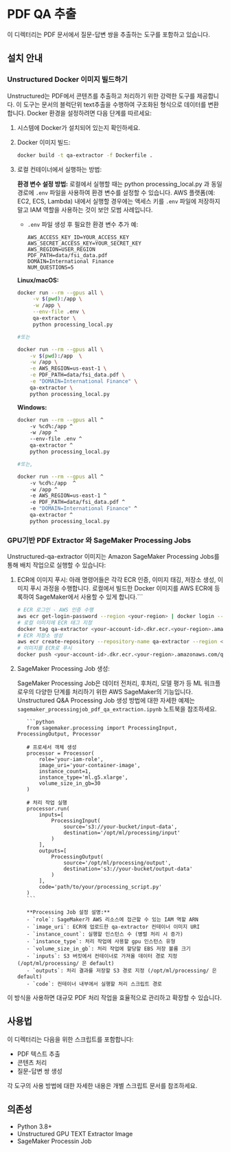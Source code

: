 # PDF QA 추출

이 디렉터리는 PDF 문서에서 질문-답변 쌍을 추출하는 도구를 포함하고 있습니다.

## 설치 안내

### Unstructured Docker 이미지 빌드하기

Unstructured는 PDF에서 콘텐츠를 추출하고 처리하기 위한 강력한 도구를 제공합니다. 이 도구는 문서의 블럭단위 text추출을 수행하여 구조화된 형식으로 데이터를 변환합니다. Docker 환경을 설정하려면 다음 단계를 따르세요:

1. 시스템에 Docker가 설치되어 있는지 확인하세요.

2. Docker 이미지 빌드:
     ```bash
     docker build -t qa-extractor -f Dockerfile .
     ```
3. 로컬 컨테이너에서 실행하는 방법:
     
     **환경 변수 설정 방법:**
     로컬에서 실행할 때는 python processing_local.py 과 동일 경로에  `.env` 파일을 사용하여 환경 변수를 설정할 수 있습니다. AWS 플랫폼(예: EC2, ECS, Lambda) 내에서 실행할 경우에는 액세스 키를 `.env` 파일에 저장하지 말고 IAM 역할을 사용하는 것이 보안 모범 사례입니다.

     -  `.env` 파일 생성 후 필요한 환경 변수 추가 예:
          ```
          AWS_ACCESS_KEY_ID=YOUR_ACCESS_KEY
          AWS_SECRET_ACCESS_KEY=YOUR_SECRET_KEY
          AWS_REGION=USER_REGION
          PDF_PATH=data/fsi_data.pdf
          DOMAIN=International Finance
          NUM_QUESTIONS=5
          ```
     

     **Linux/macOS:**
     ```bash
     docker run --rm --gpus all \
          -v $(pwd):/app \
          -w /app \
          --env-file .env \
          qa-extractor \
          python processing_local.py

     #또는

     docker run --rm --gpus all \
         -v $(pwd):/app  \
         -w /app \
         -e AWS_REGION=us-east-1 \
         -e PDF_PATH=data/fsi_data.pdf \
         -e "DOMAIN=International Finance" \
         qa-extractor \
         python processing_local.py
     ```
     

     **Windows:**
     ```bash
     docker run --rm --gpus all ^
         -v %cd%:/app ^
         -w /app ^
         --env-file .env ^
         qa-extractor ^
         python processing_local.py
     
     #또는, 
     
     docker run --rm --gpus all ^
         -v %cd%:/app  ^
         -w /app ^
         -e AWS_REGION=us-east-1 ^
         -e PDF_PATH=data/fsi_data.pdf ^
         -e "DOMAIN=International Finance" ^
         qa-extractor ^
         python processing_local.py
     ```


### GPU기반 PDF Extractor 와 SageMaker Processing Jobs

Unstructured-qa-extractor 이미지는 Amazon SageMaker Processing Jobs를 통해 배치 작업으로 실행할 수 있습니다:

1. ECR에 이미지 푸시:
    아래 명령어들은 각각 ECR 인증, 이미지 태깅, 저장소 생성, 이미지 푸시 과정을 수행합니다. 로컬에서 빌드한 Docker 이미지를 AWS ECR에 등록하여 SageMaker에서 사용할 수 있게 합니다.```
     ```bash
     # ECR 로그인 - AWS 인증 수행
     aws ecr get-login-password --region <your-region> | docker login --username AWS --password-stdin <your-account-id>.dkr.ecr.<your-region>.amazonaws.com
     # 로컬 이미지에 ECR 태그 지정
     docker tag qa-extractor <your-account-id>.dkr.ecr.<your-region>.amazonaws.com/qa-extractor
     # ECR 저장소 생성
     aws ecr create-repository --repository-name qa-extractor --region <your-region>
     # 이미지를 ECR로 푸시
     docker push <your-account-id>.dkr.ecr.<your-region>.amazonaws.com/qa-extractor
     ```



2. SageMaker Processing Job 생성:

     SageMaker Processing Job은 데이터 전처리, 후처리, 모델 평가 등 ML 워크플로우의 다양한 단계를 처리하기 위한 AWS SageMaker의 기능입니다.
     Unstructured Q&A Processing Job 생성 방법에 대한 자세한 예제는 `sagemaker_processingjob_pdf_qa_extraction.ipynb` 노트북을 참조하세요. 
     

          ```python
          from sagemaker.processing import ProcessingInput, ProcessingOutput, Processor

          # 프로세서 객체 생성
          processor = Processor(
              role='your-iam-role',
              image_uri='your-container-image',
              instance_count=1,
              instance_type='ml.g5.xlarge',
              volume_size_in_gb=30
          )

          # 처리 작업 실행
          processor.run(
              inputs=[
                  ProcessingInput(
                      source='s3://your-bucket/input-data',
                      destination='/opt/ml/processing/input'
                  )
              ],
              outputs=[
                  ProcessingOutput(
                      source='/opt/ml/processing/output',
                      destination='s3://your-bucket/output-data'
                  )
              ],
              code='path/to/your/processing_script.py'
          )
          ```
          
          **Processing Job 설정 설명:**
          - `role`: SageMaker가 AWS 리소스에 접근할 수 있는 IAM 역할 ARN
          - `image_uri`: ECR에 업로드한 qa-extractor 컨테이너 이미지 URI
          - `instance_count`: 실행할 인스턴스 수 (병렬 처리 시 증가)
          - `instance_type`: 처리 작업에 사용할 gpu 인스턴스 유형 
          - `volume_size_in_gb`: 처리 작업에 할당할 EBS 저장 볼륨 크기
          - `inputs`: S3 버킷에서 컨테이너로 가져올 데이터 경로 지정 (/opt/ml/processing/ 은 default)
          - `outputs`: 처리 결과를 저장할 S3 경로 지정 (/opt/ml/processing/ 은 default)
          - `code`: 컨테이너 내부에서 실행할 처리 스크립트 경로
          
          
이 방식을 사용하면 대규모 PDF 처리 작업을 효율적으로 관리하고 확장할 수 있습니다.

## 사용법

이 디렉터리는 다음을 위한 스크립트를 포함합니다:
- PDF 텍스트 추출
- 콘텐츠 처리
- 질문-답변 쌍 생성

각 도구의 사용 방법에 대한 자세한 내용은 개별 스크립트 문서를 참조하세요.

## 의존성

- Python 3.8+
- Unstructured GPU TEXT Extractor Image 
- SageMaker Processin Job